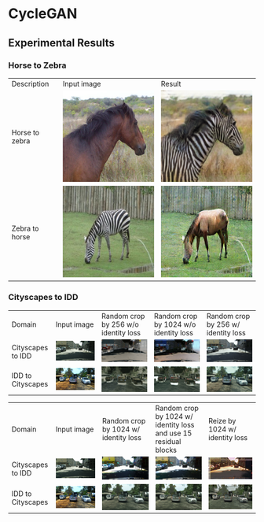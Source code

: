 # CycleGAN

## Experimental Results

### Horse to Zebra


<table>
  <tr>
    <td>Description</td>
    <td>Input image</td>
    <td>Result</td>
  </tr>
  <tr>
    <td>Horse to zebra</td>
    <td><img src="./results/horse2zebra/horse.png"></td>
    <td><img src="./results/horse2zebra/horse2zebra.png"></td>
  </tr>
  <tr>
    <td>Zebra to horse</td>
    <td><img src="./results/horse2zebra/zebra.png"></td>
    <td><img src="./results/horse2zebra/zebra2horse.png"></td>
  </tr>
</table>

### Cityscapes to IDD


<table>
  <tr>
    <td>Domain</td>
    <td>Input image</td>
    <td>Random crop by 256 w/o identity loss</td>
    <td>Random crop by 1024 w/o identity loss</td>
    <td>Random crop by 256 w/ identity loss</td>
  </tr>
  <tr>
    <td>Cityscapes to IDD</td>
    <td><img src="./results/German2India/A2B/input.png"></td>
    <td><img src="./results/German2India/A2B/Crop256.png"></td>
    <td><img src="./results/German2India/A2B/Crop1024.png"></td>
    <td><img src="./results/German2India/A2B/withIdentity_Crop256.png"></td>
  </tr>
  <tr>
    <td>IDD to Cityscapes</td>
    <td><img src="./results/German2India/B2A/original.png"></td>
    <td><img src="./results/German2India/B2A/Crop256.png"></td>
    <td><img src="./results/German2India/B2A/Crop1024.png"></td>
    <td><img src="./results/German2India/B2A/withIdentity_Crop256.png"></td>
  </tr>
</table>


<table>
  <tr>
    <td>Domain</td>
    <td>Input image</td>
    <td>Random crop by 1024 w/ identity loss</td>
    <td>Random crop by 1024 w/ identity loss and use 15 residual blocks</td>
    <td>Reize by 1024 w/ identity loss</td>
  </tr>
  <tr>
    <td>Cityscapes to IDD</td>
    <td><img src="./results/German2India/A2B/input.png"></td>
    <td><img src="./results/German2India/A2B/withIdentity-crop1024.png"></td>
    <td><img src="./results/German2India/A2B/ResidualBlock15_withIdentity_Crop1024.png"></td>
    <td><img src="./results/German2India/A2B/withIdentity_Resize1024.png"></td>
  </tr>
  <tr>
    <td>IDD to Cityscapes</td>
    <td><img src="./results/German2India/B2A/original.png"></td>
    <td><img src="./results/German2India/B2A/withIdentity_Crop1024.png"></td>
    <td><img src="./results/German2India/B2A/Residual15_withIdentity_Crop1024.png"></td>
    <td><img src="./results/German2India/B2A/withIdentity_Resize1024.png"></td>
  </tr>
</table>

